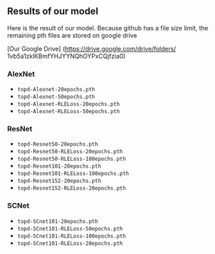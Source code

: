 ## Results of our model
Here is the result of our model. Because github has a file size limit, the remaining pth files are stored on google drive

[Our Google Drive] (https://drive.google.com/drive/folders/ 1vb5a1zklKBmfYHJYYNQhOYPxCQjfzia0)

### AlexNet
- `topd-Alexnet-20epochs.pth`
- `topd-Alexnet-50epochs.pth`
- `topd-Alexnet-RLELoss-20epochs.pth`
- `topd-Alexnet-RLELoss-50epochs.pth`
  
### ResNet
- `topd-Resnet50-20epochs.pth` 
- `topd-Resnet50-RLELoss-20epochs.pth` 
- `topd-Resnet50-RLELoss-100epochs.pth`
- `topd-Resnet101-20epochs.pth` 
- `topd-Resnet101-RLELoss-100epochs.pth` 
- `topd-Resnet152-20epochs.pth` 
-  `topd-Resnet152-RLELoss-20epochs.pth` 

### SCNet
- `topd-SCnet101-20epochs.pth`
- `topd-SCnet101-RLELoss-50epochs.pth`
- `topd-SCnet101-RLELoss-100epochs.pth`
- `topd-SCnet101-RLELoss-20epochs.pth`

